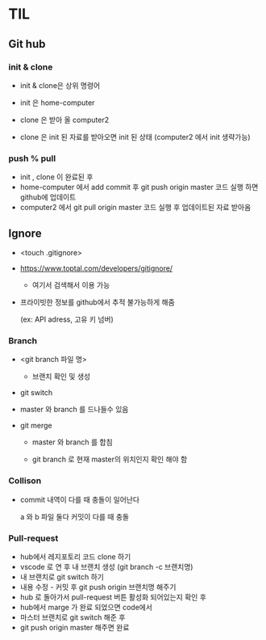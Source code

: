 # TIL

## Git hub



### init & clone

- init & clone은 상위 명령어

- init 은 home-computer 

- clone 은 받아 올 computer2 

- clone 은 init 된 자료를 받아오면 init 된 상태
  (computer2 에서 init 생략가능)  



### push % pull

- init , clone 이 완료된 후
- home-computer 에서 add commit 후 git push origin master
  코드 실행 하면 github에 업데이트 
- computer2 에서 git pull origin master 코드 실행 후 업데이트된 자료 받아옴



## Ignore 

-  <touch .gitignore>

- https://www.toptal.com/developers/gitignore/

  - 여기서 검색해서 이용 가능

- 프라이빗한 정보를 github에서 추적 불가능하게 해줌 

  (ex: API adress, 고유 키 넘버)

  

  


###  Branch

- <git branch 파일 명> 

  -  브랜치 확인 및 생성

    

-  git switch 

  - master 와 branch 를 드나들수 있음

    

- git merge 
  - master 와 branch 를 합침
  
  - git branch 로 현재 master의 위치인지 확인 해야 함
  
    

###  Collison

- commit 내역이 다를 때 충돌이 일어난다

  a 와 b 파일 둘다 커밋이 다를 때 충돌
  
  

###  Pull-request

- hub에서 레지포토리 코드 clone 하기
- vscode 로 연 후 내 브랜치 생성 (git branch -c 브랜치명)
- 내 브랜치로 git switch 하기
- 내용 수정 - 커밋 후 git push origin 브랜치명 해주기
- hub 로 돌아가서 pull-request 버튼 활성화 되어있는지 확인 후
- hub에서 marge 가 완료 되었으면 code에서
- 마스터 브랜치로 git switch 해준 후 
- git push origin master 해주면 완료